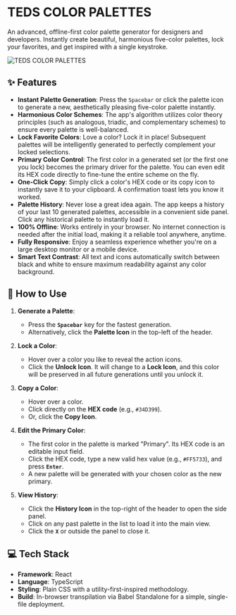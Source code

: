 # TEDS COLOR PALETTES

An advanced, offline-first color palette generator for designers and developers. Instantly create beautiful, harmonious five-color palettes, lock your favorites, and get inspired with a single keystroke.

![TEDS COLOR PALETTES](https://i.imgur.com/8Q9F8Q1.png)

## ✨ Features

-   **Instant Palette Generation**: Press the `Spacebar` or click the palette icon to generate a new, aesthetically pleasing five-color palette instantly.
-   **Harmonious Color Schemes**: The app's algorithm utilizes color theory principles (such as analogous, triadic, and complementary schemes) to ensure every palette is well-balanced.
-   **Lock Favorite Colors**: Love a color? Lock it in place! Subsequent palettes will be intelligently generated to perfectly complement your locked selections.
-   **Primary Color Control**: The first color in a generated set (or the first one you lock) becomes the primary driver for the palette. You can even edit its HEX code directly to fine-tune the entire scheme on the fly.
-   **One-Click Copy**: Simply click a color's HEX code or its copy icon to instantly save it to your clipboard. A confirmation toast lets you know it worked.
-   **Palette History**: Never lose a great idea again. The app keeps a history of your last 10 generated palettes, accessible in a convenient side panel. Click any historical palette to instantly load it.
-   **100% Offline**: Works entirely in your browser. No internet connection is needed after the initial load, making it a reliable tool anywhere, anytime.
-   **Fully Responsive**: Enjoy a seamless experience whether you're on a large desktop monitor or a mobile device.
-   **Smart Text Contrast**: All text and icons automatically switch between black and white to ensure maximum readability against any color background.

## 🚀 How to Use

1.  **Generate a Palette**:
    -   Press the **`Spacebar`** key for the fastest generation.
    -   Alternatively, click the **Palette Icon** in the top-left of the header.

2.  **Lock a Color**:
    -   Hover over a color you like to reveal the action icons.
    -   Click the **Unlock Icon**. It will change to a **Lock Icon**, and this color will be preserved in all future generations until you unlock it.

3.  **Copy a Color**:
    -   Hover over a color.
    -   Click directly on the **HEX code** (e.g., `#34D399`).
    -   Or, click the **Copy Icon**.

4.  **Edit the Primary Color**:
    -   The first color in the palette is marked "Primary". Its HEX code is an editable input field.
    -   Click the HEX code, type a new valid hex value (e.g., `#FF5733`), and press **`Enter`**.
    -   A new palette will be generated with your chosen color as the new primary.

5.  **View History**:
    -   Click the **History Icon** in the top-right of the header to open the side panel.
    -   Click on any past palette in the list to load it into the main view.
    -   Click the **`X`** or outside the panel to close it.

## 💻 Tech Stack

-   **Framework**: React
-   **Language**: TypeScript
-   **Styling**: Plain CSS with a utility-first-inspired methodology.
-   **Build**: In-browser transpilation via Babel Standalone for a simple, single-file deployment.

